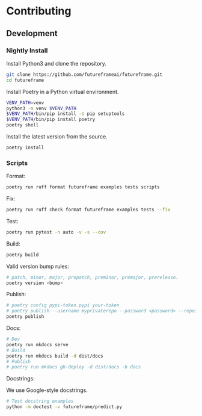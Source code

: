 # Contributing

## Development

### Nightly Install

Install Python3 and clone the repository.

```bash
git clone https://github.com/futureframeai/futureframe.git
cd futureframe
```

Install Poetry in a Python virtual environment.

```bash
VENV_PATH=venv
python3 -m venv $VENV_PATH
$VENV_PATH/bin/pip install -U pip setuptools
$VENV_PATH/bin/pip install poetry
poetry shell
```

Install the latest version from the source.

```bash
poetry install
```

### Scripts

Format:

```bash
poetry run ruff format futureframe examples tests scripts
```

Fix:

```bash
poetry run ruff check format futureframe examples tests --fix
```

Test:

```bash
poetry run pytest -n auto -v -s --cov
```

Build:

```bash
poetry build
```

Valid version bump rules:

```bash
# patch, minor, major, prepatch, preminor, premajor, prerelease.
poetry version <bump>
```

Publish:

```bash
# poetry config pypi-token.pypi your-token
# poetry publish --username myprivaterepo --password <password> --repository myprivaterepo
poetry publish
```

Docs:

```bash
# Dev
poetry run mkdocs serve
# Build
poetry run mkdocs build -d dist/docs
# Publish
# poetry run mkdocs gh-deploy -d dist/docs -b docs
```

Docstrings:

We use Google-style docstrings.

```bash
# Test docstring examples
python -m doctest -v futureframe/predict.py
```

